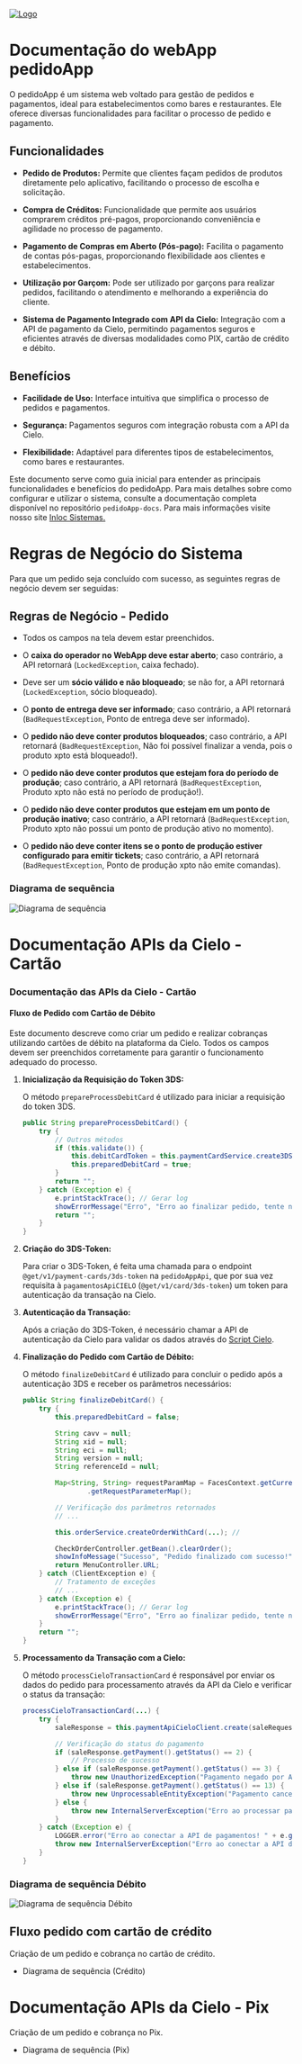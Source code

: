 [![Logo](https://inlocsistemas.com.br/wp-content/uploads/2021/04/logo.png)](https://inlocsistemas.com.br)

# Documentação do webApp pedidoApp

O pedidoApp é um sistema web voltado para gestão de pedidos e pagamentos, ideal para estabelecimentos como bares e restaurantes. Ele oferece diversas funcionalidades para facilitar o processo de pedido e pagamento.

## Funcionalidades

- **Pedido de Produtos:** Permite que clientes façam pedidos de produtos diretamente pelo aplicativo, facilitando o processo de escolha e solicitação.

- **Compra de Créditos:** Funcionalidade que permite aos usuários comprarem créditos pré-pagos, proporcionando conveniência e agilidade no processo de pagamento.

- **Pagamento de Compras em Aberto (Pós-pago):** Facilita o pagamento de contas pós-pagas, proporcionando flexibilidade aos clientes e estabelecimentos.

- **Utilização por Garçom:** Pode ser utilizado por garçons para realizar pedidos, facilitando o atendimento e melhorando a experiência do cliente.

- **Sistema de Pagamento Integrado com API da Cielo:** Integração com a API de pagamento da Cielo, permitindo pagamentos seguros e eficientes através de diversas modalidades como PIX, cartão de crédito e débito.

## Benefícios

- **Facilidade de Uso:** Interface intuitiva que simplifica o processo de pedidos e pagamentos.

- **Segurança:** Pagamentos seguros com integração robusta com a API da Cielo.

- **Flexibilidade:** Adaptável para diferentes tipos de estabelecimentos, como bares e restaurantes.

Este documento serve como guia inicial para entender as principais funcionalidades e benefícios do pedidoApp. Para mais detalhes sobre como configurar e utilizar o sistema, consulte a documentação completa disponível no repositório `pedidoApp-docs`. Para mais informações visite nosso site [Inloc Sistemas.](https://inlocsistemas.com.br/) 

# Regras de Negócio do Sistema

Para que um pedido seja concluído com sucesso, as seguintes regras de negócio devem ser seguidas:

## Regras de Negócio - Pedido

- Todos os campos na tela devem estar preenchidos.

- O **caixa do operador no WebApp deve estar aberto**; caso contrário, a API retornará (`LockedException`, caixa fechado).

- Deve ser um **sócio válido e não bloqueado**; se não for, a API retornará (`LockedException`, sócio bloqueado).

- O **ponto de entrega deve ser informado**; caso contrário, a API retornará (`BadRequestException`, Ponto de entrega deve ser informado).

- O **pedido não deve conter produtos bloqueados**; caso contrário, a API retornará (`BadRequestException`, Não foi possível finalizar a venda, pois o produto xpto está bloqueado!).

- O **pedido não deve conter produtos que estejam fora do período de produção**; caso contrário, a API retornará (`BadRequestException`, Produto xpto não está no período de produção!).

- O **pedido não deve conter produtos que estejam em um ponto de produção inativo**; caso contrário, a API retornará (`BadRequestException`, Produto xpto não possui um ponto de produção ativo no momento).

- O **pedido não deve conter itens se o ponto de produção estiver configurado para emitir tickets**; caso contrário, a API retornará (`BadRequestException`, Ponto de produção xpto não emite comandas).

### Diagrama de sequência
![Diagrama de sequência](regras-de-negócio-do-sistema.png)

# Documentação APIs da Cielo - Cartão

### Documentação das APIs da Cielo - Cartão

#### Fluxo de Pedido com Cartão de Débito

Este documento descreve como criar um pedido e realizar cobranças utilizando cartões de débito na plataforma da Cielo. Todos os campos devem ser preenchidos corretamente para garantir o funcionamento adequado do processo.

1. **Inicialização da Requisição do Token 3DS:**

   O método `prepareProcessDebitCard` é utilizado para iniciar a requisição do token 3DS.

   ```java
   public String prepareProcessDebitCard() {
       try {
           // Outros métodos
           if (this.validate()) {
               this.debitCardToken = this.paymentCardService.create3DSToken();
               this.preparedDebitCard = true;
           }
           return "";
       } catch (Exception e) {
           e.printStackTrace(); // Gerar log
           showErrorMessage("Erro", "Erro ao finalizar pedido, tente novamente!");
           return "";
       }
   }
   ```

2. **Criação do 3DS-Token:**

   Para criar o 3DS-Token, é feita uma chamada para o endpoint `@get/v1/payment-cards/3ds-token` na `pedidoAppApi`, que por sua vez requisita à `pagamentosApiCIELO` (`@get/v1/card/3ds-token`) um token para autenticação da transação na Cielo.

3. **Autenticação da Transação:**

   Após a criação do 3DS-Token, é necessário chamar a API de autenticação da Cielo para validar os dados através do [Script Cielo](https://developercielo.github.io/manual/3ds#integra%C3%A7%C3%A3o-do-script).

4. **Finalização do Pedido com Cartão de Débito:**

   O método `finalizeDebitCard` é utilizado para concluir o pedido após a autenticação 3DS e receber os parâmetros necessários:

   ```java
   public String finalizeDebitCard() {
       try {
           this.preparedDebitCard = false;

           String cavv = null;
           String xid = null;
           String eci = null;
           String version = null;
           String referenceId = null;

           Map<String, String> requestParamMap = FacesContext.getCurrentInstance().getExternalContext()
                   .getRequestParameterMap();

           // Verificação dos parâmetros retornados
           // ...

           this.orderService.createOrderWithCard(...); // 

           CheckOrderController.getBean().clearOrder();
           showInfoMessage("Sucesso", "Pedido finalizado com sucesso!");
           return MenuController.URL;
       } catch (ClientException e) {
           // Tratamento de exceções
           // ...
       } catch (Exception e) {
           e.printStackTrace(); // Gerar log
           showErrorMessage("Erro", "Erro ao finalizar pedido, tente novamente!");
       }
       return "";
   }
   ```

5. **Processamento da Transação com a Cielo:**

   O método `processCieloTransactionCard` é responsável por enviar os dados do pedido para processamento através da API da Cielo e verificar o status da transação:

   ```java
   processCieloTransactionCard(...) {
       try {
           saleResponse = this.paymentApiCieloClient.create(saleRequestDTO);

           // Verificação do status do pagamento
           if (saleResponse.getPayment().getStatus() == 2) {
               // Processo de sucesso
           } else if (saleResponse.getPayment().getStatus() == 3) {
               throw new UnauthorizedException("Pagamento negado por Autorizador!");
           } else if (saleResponse.getPayment().getStatus() == 13) {
               throw new UnprocessableEntityException("Pagamento cancelado por falha no processamento ou por ação do Antifraude!");
           } else {
               throw new InternalServerException("Erro ao processar pagamento!");
           }
       } catch (Exception e) {
           LOGGER.error("Erro ao conectar a API de pagamentos! " + e.getMessage());
           throw new InternalServerException("Erro ao conectar a API de pagamentos!");
       }
   }
   ```

### Diagrama de sequência Débito
![Diagrama de sequência Débito](fluxo_pedido_app_cartao_debito.png)

## Fluxo pedido com cartão de crédito
Criação de um pedido e cobrança no cartão de crédito.
- Diagrama de sequência (Crédito)


# Documentação APIs da Cielo - Pix
Criação de um pedido e cobrança no Pix.
- Diagrama de sequência (Pix)
